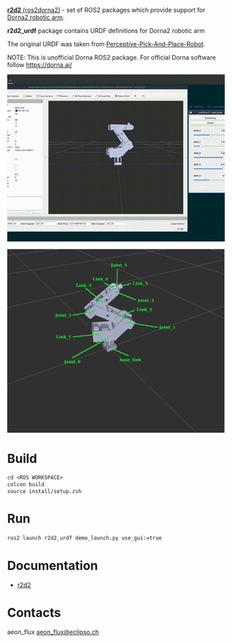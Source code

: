 [**r2d2** (ros2dorna2)](https://github.com/pinorobotics/r2d2) - set of ROS2 packages which provide support for [Dorna2 robotic arm](https://dorna.ai/).

**r2d2_urdf** package contains URDF definitions for Dorna2 robotic arm

The original URDF was taken from [Perceptive-Pick-And-Place-Robot](https://github.com/ShaySackett/Perceptive-Pick-And-Place-Robot).

NOTE: This is unofficial Dorna ROS2 package. For official Dorna software follow https://dorna.ai/

[![Example](example.gif)](example.gif)

[![Naming](links_naming.png)](links_naming.png)

# Build

```
cd <ROS WORKSPACE>
colcon build
source install/setup.zsh
```

# Run

``` bash
ros2 launch r2d2_urdf demo_launch.py use_gui:=true
```

# Documentation

- [r2d2](https://github.com/pinorobotics/r2d2)

# Contacts

aeon_flux <aeon_flux@eclipso.ch>
